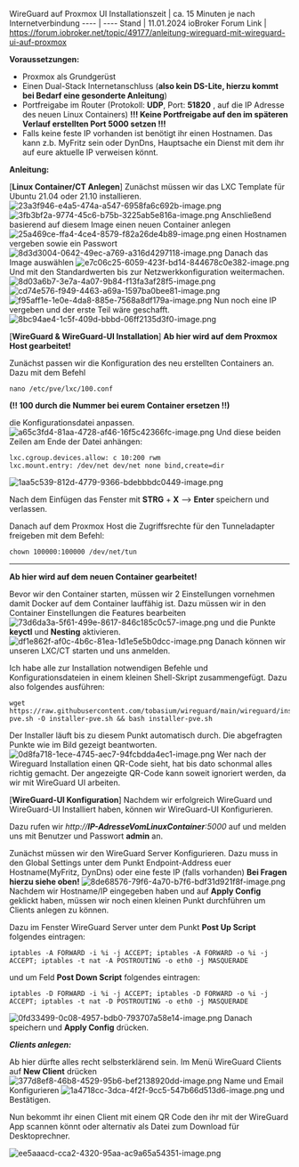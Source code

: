 WireGuard auf Proxmox UI
 Installationszeit | ca. 15 Minuten je nach Internetverbindung
---- | ----
 Stand | 11.01.2024
ioBroker Forum Link | https://forum.iobroker.net/topic/49177/anleitung-wireguard-mit-wireguard-ui-auf-proxmox

**Voraussetzungen:**

* Proxmox als Grundgerüst
* Einen Dual-Stack Internetanschluss (**also kein DS-Lite, hierzu kommt bei Bedarf eine gesonderte Anleitung**)
* Portfreigabe im Router (Protokoll: **UDP**, Port: **51820** , auf die IP Adresse des neuen Linux Containers)
  **!!! Keine Portfreigabe auf den im späteren Verlauf erstellten Port 5000 setzen !!!**
* Falls keine feste IP vorhanden ist benötigt ihr einen Hostnamen. Das kann z.b. MyFritz sein oder DynDns, Hauptsache ein Dienst mit dem ihr auf eure aktuelle IP verweisen könnt.

**Anleitung:**

[**Linux Container/CT Anlegen**]
Zunächst müssen wir das LXC Template für Ubuntu 21.04 oder 21.10 installieren.
![23a3f946-e4a5-474a-a547-6958fa6c692b-image.png](https://forum.iobroker.net/assets/uploads/files/1636289981715-23a3f946-e4a5-474a-a547-6958fa6c692b-image.png) 
![3fb3bf2a-9774-45c6-b75b-3225ab5e816a-image.png](https://forum.iobroker.net/assets/uploads/files/1636290035337-3fb3bf2a-9774-45c6-b75b-3225ab5e816a-image.png) 
Anschließend basierend auf diesem Image einen neuen Container anlegen
![25a469ce-ffa4-4ce4-8579-f82a26de4b89-image.png](https://forum.iobroker.net/assets/uploads/files/1636290074626-25a469ce-ffa4-4ce4-8579-f82a26de4b89-image.png) 
einen Hostnamen vergeben sowie ein Passwort
![8d3d3004-0642-49ec-a769-a316d4297118-image.png](https://forum.iobroker.net/assets/uploads/files/1636290108082-8d3d3004-0642-49ec-a769-a316d4297118-image.png) 
Danach das Image auswählen
![e7c06c25-6059-423f-bd14-844678c0e382-image.png](https://forum.iobroker.net/assets/uploads/files/1636290138013-e7c06c25-6059-423f-bd14-844678c0e382-image.png) 
Und mit den Standardwerten bis zur Netzwerkkonfiguration weitermachen.
![8d03a6b7-3e7a-4a07-9b84-f13fa3af28f5-image.png](https://forum.iobroker.net/assets/uploads/files/1636290154894-8d03a6b7-3e7a-4a07-9b84-f13fa3af28f5-image.png) 
![cd74e576-f949-4463-a69a-1597ba0bee81-image.png](https://forum.iobroker.net/assets/uploads/files/1636290168043-cd74e576-f949-4463-a69a-1597ba0bee81-image.png) 
![f95aff1e-1e0e-4da8-885e-7568a8df179a-image.png](https://forum.iobroker.net/assets/uploads/files/1636290181714-f95aff1e-1e0e-4da8-885e-7568a8df179a-image.png) 
Nun noch eine IP vergeben und der erste Teil wäre geschafft.
![8bc94ae4-1c5f-409d-bbbd-06ff2135d3f0-image.png](https://forum.iobroker.net/assets/uploads/files/1636290237184-8bc94ae4-1c5f-409d-bbbd-06ff2135d3f0-image.png) 


[**WireGuard & WireGuard-UI Installation**]
**Ab hier wird auf dem Proxmox Host gearbeitet!**

Zunächst  passen wir die Konfiguration des neu erstellten Containers an.
Dazu mit dem Befehl
```
nano /etc/pve/lxc/100.conf
```
**(!! 100 durch die Nummer bei eurem Container ersetzen !!)**

die Konfigurationsdatei anpassen. 
![a65c3fd4-81aa-4728-af46-16f5c42366fc-image.png](https://forum.iobroker.net/assets/uploads/files/1636290318009-a65c3fd4-81aa-4728-af46-16f5c42366fc-image.png) 
Und diese beiden Zeilen am Ende der Datei anhängen:
```
lxc.cgroup.devices.allow: c 10:200 rwm
lxc.mount.entry: /dev/net dev/net none bind,create=dir
```
![1aa5c539-812d-4779-9366-bdebbbdc0449-image.png](https://forum.iobroker.net/assets/uploads/files/1636290365488-1aa5c539-812d-4779-9366-bdebbbdc0449-image.png) 

Nach dem Einfügen das Fenster mit **STRG** + **X** --> **Enter** speichern und verlassen.

Danach auf dem Proxmox Host die Zugriffsrechte für den Tunneladapter freigeben mit dem Befehl: 
```
chown 100000:100000 /dev/net/tun
```
___
**Ab hier wird auf dem neuen Container gearbeitet!**

Bevor wir den Container starten, müssen wir 2 Einstellungen vornehmen damit Docker auf dem Container lauffähig ist.
Dazu müssen wir in den Container Einstellungen die Features bearbeiten
![73d6da3a-5f61-499e-8617-846c185c0c57-image.png](https://forum.iobroker.net/assets/uploads/files/1636291770075-73d6da3a-5f61-499e-8617-846c185c0c57-image.png) 
und die Punkte **keyctl** und **Nesting** aktivieren.
![df1e862f-af0c-4b6c-81ea-1d1e5e5b0dcc-image.png](https://forum.iobroker.net/assets/uploads/files/1636291793958-df1e862f-af0c-4b6c-81ea-1d1e5e5b0dcc-image.png) 
Danach können wir unseren LXC/CT starten und uns anmelden.

Ich habe alle zur Installation notwendigen Befehle und Konfigurationsdateien in einem kleinen Shell-Skript zusammengefügt.
Dazu also folgendes ausführen:
```
wget https://raw.githubusercontent.com/tobasium/wireguard/main/wireguard/installer-pve.sh -O installer-pve.sh && bash installer-pve.sh
```
Der Installer läuft bis zu diesem Punkt automatisch durch. Die abgefragten Punkte wie im Bild gezeigt beantworten.
![0d8fa718-1ece-4745-aec7-94fcbdda4ec1-image.png](https://forum.iobroker.net/assets/uploads/files/1636368893614-0d8fa718-1ece-4745-aec7-94fcbdda4ec1-image.png) 
Wer nach der Wireguard Installation einen QR-Code sieht, hat bis dato schonmal alles richtig gemacht. Der angezeigte QR-Code kann soweit ignoriert werden, da wir mit WireGuard UI arbeiten.


[**WireGuard-UI Konfiguration**]
Nachdem wir erfolgreich WireGuard und WireGuard-UI Installiert haben, können wir WireGuard-UI Konfigurieren.

Dazu rufen wir *http://**IP-AdresseVomLinuxContainer**:5000* auf und melden uns mit Benutzer und Passwort **admin** an.

Zunächst müssen wir den WireGuard Server Konfigurieren. Dazu muss in den Global Settings unter dem Punkt Endpoint-Address euer Hostname(MyFritz, DynDns) oder eine feste IP (falls vorhanden) **Bei Fragen hierzu siehe oben!**
![8de68576-79f6-4a70-b7f6-bdf31d921f8f-image.png](https://forum.iobroker.net/assets/uploads/files/1636370027824-8de68576-79f6-4a70-b7f6-bdf31d921f8f-image-resized.png) 
Nachdem wir Hostname/IP eingegeben haben und auf **Apply Config** geklickt haben, müssen wir noch einen kleinen Punkt durchführen um Clients anlegen zu können.

Dazu im Fenster WireGuard Server unter dem Punkt **Post Up Script** folgendes eintragen:
```
iptables -A FORWARD -i %i -j ACCEPT; iptables -A FORWARD -o %i -j ACCEPT; iptables -t nat -A POSTROUTING -o eth0 -j MASQUERADE
```
und um Feld **Post Down Script** folgendes eintragen:
```
iptables -D FORWARD -i %i -j ACCEPT; iptables -D FORWARD -o %i -j ACCEPT; iptables -t nat -D POSTROUTING -o eth0 -j MASQUERADE
```
![0fd33499-0c08-4957-bdb0-793707a58e14-image.png](https://forum.iobroker.net/assets/uploads/files/1636370635094-0fd33499-0c08-4957-bdb0-793707a58e14-image-resized.png) 
Danach speichern und **Apply Config** drücken.


***Clients anlegen:***

Ab hier dürfte alles recht selbsterklärend sein.
Im Menü WireGuard Clients auf **New Client** drücken
![377d8ef8-46b8-4529-95b6-bef2138920dd-image.png](https://forum.iobroker.net/assets/uploads/files/1636370817674-377d8ef8-46b8-4529-95b6-bef2138920dd-image-resized.png) 
Name und Email Konfigurieren
![1a4718cc-3dca-4f2f-9cc5-547b66d513d6-image.png](https://forum.iobroker.net/assets/uploads/files/1636370935431-1a4718cc-3dca-4f2f-9cc5-547b66d513d6-image.png) 
und Bestätigen.

Nun bekommt ihr einen Client mit einem QR Code den ihr mit der WireGuard App scannen könnt oder alternativ als Datei zum Download für Desktoprechner.

![ee5aaacd-cca2-4320-95aa-ac9a65a54351-image.png](https://forum.iobroker.net/assets/uploads/files/1636370995143-ee5aaacd-cca2-4320-95aa-ac9a65a54351-image.png)
 
